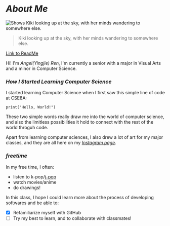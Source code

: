 # **_About Me_**

<picture>
  <source media="(prefers-color-scheme: dark)" srcset="https://www.dvdtalk.com/reviews/images/reviews/76/full/1507041506_1.jpg">
  <source media="(prefers-color-scheme: light)" srcset="https://www.dvdtalk.com/reviews/images/reviews/76/full/1507041506_1.jpg">
  <img alt="Shows Kiki looking up at the sky, with her minds wandering to somewhere else." src="https://www.dvdtalk.com/reviews/images/reviews/76/full/1507041506_1.jpg">
</picture>

> Kiki looking up at the sky, with her minds wandering to somewhere else.

[Link to ReadMe](https://github.com/Angelsofttoy/cse110_angel/blob/main/README.md)

Hi! I'm _Angel(Yingjie) Ren_, I'm currently a senior with a major in Visual Arts and a minor in Computer Science. 

### ***How I Started Learning Computer Science***

I started learning Computer Science when I first saw this simple line of code at CSE8A:

```
print("Hello, World!")
```

These two simple words really draw me into the world of computer science, and also the limitless possibilities it hold to connect with the rest of the world throguh code. 

Apart from learning computer sciences, I also drew a lot of art for my major classes, and they are all here on my [*Instagram page*](https://www.instagram.com/angelsofttoy/).

### ***freetime***

In my free time, I often:

* listen to k-pop/[j-pop](https://www.youtube.com/watch?v=p_Yw0q8QVFQ)
* watch movies/anime
* do drawings!

In this class, I hope I could learn more about the process of developing softwares and be able to:

- [x] Refamiliarize myself with GitHub
- [ ] Try my best to learn, and to collaborate with classmates!